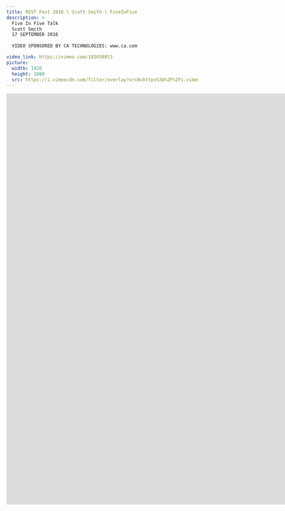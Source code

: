 ```yaml
---
title: REST Fest 2016 \ Scott Smith \ FiveInFive
description: >
  Five In Five Talk
  Scott Smith
  17 SEPTEMBER 2016
  
  VIDEO SPONSORED BY CA TECHNOLOGIES: www.ca.com

video_link: https://vimeo.com/183658013
picture:
  width: 1920
  height: 1080
  src: https://i.vimeocdn.com/filter/overlay?src0=https%3A%2F%2Fi.vimeocdn.com%2Fvideo%2F592933391_1920x1080.jpg&src1=http%3A%2F%2Ff.vimeocdn.com%2Fp%2Fimages%2Fcrawler_play.png
---
```

<iframe src="https://player.vimeo.com/video/183658013?title=0&byline=0&portrait=0&badge=0&autopause=0&player_id=0" width="1920" height="1080" frameborder="0" title="REST Fest 2016 \ Scott Smith \ FiveInFive" webkitallowfullscreen mozallowfullscreen allowfullscreen></iframe>